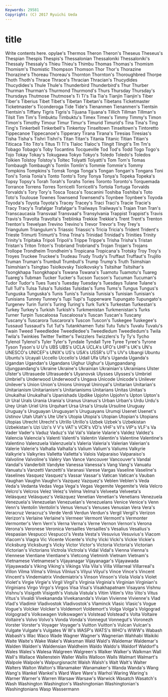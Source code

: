 ```yaml
---
Keywords: 29581 
Copyright: (C) 2017 Ryuichi Ueda
---
```


# title

Write contents here.
opylae's
Thermos Theron Theron's Theseus Theseus's Thespian Thespis Thespis's Thessalonian Thessaloníki
Thessaloníki's Thessaly Thessaly's Thieu Thieu's Thimbu Thomas Thomas's Thomism Thomism's
Thomistic Thompson Thomson Thor Thor's Thorazine Thorazine's Thoreau Thoreau's Thornton
Thornton's Thoroughbred Thorpe Thoth Thoth's Thrace Thrace's Thracian Thracian's Thucydides
Thucydides's Thule Thule's Thunderbird Thunderbird's Thur Thurber Thurman Thurman's Thurmond
Thurmond's Thurs Thursday Thursday's Thursdays Thutmose Thutmose's Ti Ti's Tia
Tia's Tianjin Tianjin's Tiber Tiber's Tiberius Tibet Tibet's Tibetan Tibetan's
Tibetans Ticketmaster Ticketmaster's Ticonderoga Tide Tide's Tienanmen Tienanmen's Tientsin Tientsin's
Tiffany Tigris Tigris's Tijuana Tijuana's Tillich Tillman Tillman's Tilsit Tim
Tim's Timbuktu Timbuktu's Timex Timex's Timmy Timmy's Timon Timon's Timothy
Timour Timur Timur's Timurid Timurid's Tina Tina's Ting Ting's Tinkerbell
Tinkerbell's Tinkertoy Tinseltown Tinseltown's Tintoretto Tippecanoe Tippecanoe's Tipperary Tirana Tirana's
Tiresias Tiresias's Tisha Tisha's Tishri Tishri's Titan Titan's Titania Titanic
Titian Titian's Titicaca Tito Tito's Titus Tl Tl's Tlaloc Tlaloc's
Tlingit Tlingit's Tm Tm's Tobago Tobago's Toby Tocantins Tocqueville Tod
Tod's Todd Togo Togo's Tojo Tokay Tokay's Tokugawa Tokyo Tokyo's
Toledo Toledo's Toledos Tolkien Tolstoy Tolstoy's Toltec Tolyatti Tolyatti's Tom
Tom's Tomas Tombaugh Tombaugh's Tomlin Tomlin's Tommie Tommie's Tommy Tompkins
Tompkins's Tomsk Tonga Tonga's Tongan Tongan's Tongans Toni Toni's Tonia
Tonia's Tonto Tonto's Tony Tonya Tonya's Topeka Topeka's Topsy Topsy's
Torah Torah's Torahs Tories Toronto Toronto's Torquemada Torrance Torrens Torres
Torricelli Torricelli's Tortola Tortuga Torvalds Torvalds's Tory Tory's Tosca Tosca's
Toscanini Toshiba Toshiba's Toto Toto's Toulouse Townes Townsend Townsend's Toynbee
Toynbee's Toyoda Toyoda's Toyota Toyota's Tracey Tracey's Traci Traci's Tracie
Tracie's Tracy Tracy's Trafalgar Trafalgar's Trailways Trailways's Trajan Tran Tran's
Transcaucasia Transvaal Transvaal's Transylvania Trappist Trappist's Travis Travis's Travolta Travolta's
Treblinka Trekkie Trekkie's Trent Trent's Trenton Trenton's Trevelyan Trevino Trevino's
Trevor Trevor's Trey Trey's Triangulum Triangulum's Triassic Triassic's Tricia Tricia's
Trident Trident's Trieste Trimurti Trimurti's Trina Trina's Trinidad Trinidad's Trinities
Trinity Trinity's Tripitaka Tripoli Tripoli's Trippe Trippe's Trisha Trisha's Tristan
Tristan's Triton Triton's Trobriand Trobriand's Trojan Trojan's Trojans Trollope Trondheim
Trondheim's Tropicana Tropicana's Trotsky Troy Troy's Troyes Truckee Truckee's Trudeau
Trudy Trudy's Truffaut Truffaut's Trujillo Truman Truman's Trumbull Trumbull's Trump
Trump's Truth Tsimshian Tsimshian's Tsingtao Tsiolkovsky Tsiolkovsky's Tsitsihar Tsitsihar's Tsongkhapa
Tsongkhapa's Tswana Tswana's Tuamotu Tuamotu's Tuareg Tuareg's Tubman Tucker Tucker's
Tucson Tucson's Tucuman Tucuman's Tudor Tudor's Tues Tues's Tuesday Tuesday's
Tuesdays Tulane Tulane's Tull Tull's Tulsa Tulsa's Tulsidas Tulsidas's Tums
Tums's Tungus Tungus's Tunguska Tunguska's Tunis Tunis's Tunisia Tunisia's Tunisian
Tunisian's Tunisians Tunney Tunney's Tupi Tupi's Tupperware Tupungato Tupungato's Turgenev
Turin Turin's Turing Turing's Turk Turk's Turkestan Turkestan's Turkey Turkey's
Turkish Turkish's Turkmenistan Turkmenistan's Turks Turner Turpin Tuscaloosa Tuscaloosa's Tuscan
Tuscan's Tuscany Tuscany's Tuscarora Tuscarora's Tuscon Tuscon's Tuskegee Tuskegee's Tussaud
Tussaud's Tut Tut's Tutankhamen Tutsi Tutu Tutu's Tuvalu Tuvalu's Twain
Tweed Tweedledee Tweedledee's Tweedledum Tweedledum's Twila Twila's Twinkies Twitter Twitter's
Twizzlers Twizzlers's Ty Ty's Tycho Tylenol Tylenol's Tyler Tyler's Tyndale
Tyndall Tyre Tyree Tyree's Tyrone Tyson Tyson's U U's UBS
UBS's UCLA UCLA's UFO's UHF's UK's UN's UNESCO's UNICEF's UNIX's
US's USA's USSR's UT's UV's Ubangi Ubuntu Ubuntu's Ucayali Uccello
Uccello's Udall Ufa Ufa's Uganda Uganda's Ugandan Ugandan's Ugandans Uighur
Uighur's Ujungpandang Ujungpandang's Ukraine Ukraine's Ukrainian Ukrainian's Ukrainians Ulster Ulster's
Ultrasuede Ultrasuede's Ulyanovsk Ulysses Ulysses's Umbriel Umbriel's Underwood Underwood's Ungava
Unicode Unicode's Unilever Unilever's Union Union's Unions Uniroyal Uniroyal's Unitarian
Unitarian's Unitarianism Unitarianism's Unitarianisms Unitarians Unitas Unitas's Unukalhai Unukalhai's Upanishads
Updike Upjohn Upjohn's Upton Upton's Ur Ural Urals Urania Urania's
Uranus Uranus's Urban Urban's Urdu Urdu's Urey Uriah Uriel Uris
Urquhart Ursa Ursa's Ursula Ursuline Uruguay Uruguay's Uruguayan Uruguayan's Uruguayans
Urumqi Usenet Usenet's Ustinov Utah Utah's Ute Ute's Utopia Utopia's
Utopian Utopian's Utopians Utopias Utrecht Utrecht's Utrillo Utrillo's Uzbek Uzbek's
Uzbekistan Uzbekistan's Uzi Uzi's V V's VAT's VCR's VD's VHF's
VI's VIP's VLF's Va Vader Vader's Vaduz Vaduz's Val Val's
Valarie Valarie's Valdez Valdez's Valencia Valencia's Valenti Valenti's Valentin Valentin's
Valentine Valentine's Valentino Valenzuela Valenzuela's Valeria Valeria's Valerian Valerian's Valerie
Valerie's Valhalla Valhalla's Valium Valium's Valiums Valkyrie Valkyrie's Valkyries Valletta
Valletta's Valois Valparaiso Valparaiso's Valvoline Valvoline's Valéry Van Vance Vancouver
Vancouver's Vandal Vandal's Vanderbilt Vandyke Vanessa Vanessa's Vang Vang's Vanuatu
Vanuatu's Vanzetti Vanzetti's Varanasi Varese Vargas Vaseline Vaseline's Vaselines Vasquez
Vasquez's Vassar Vassar's Vatican Vatican's Vauban Vaughan Vaughn Vaughn's Vazquez
Vazquez's Veblen Veblen's Veda Veda's Vedanta Vedas Vega Vega's Vegas
Vegemite Vegemite's Vela Velcro Velcro's Velcros Velez Velez's Velma Velma's
Velveeta Velveeta's Velásquez Velásquez's Velázquez Venetian Venetian's Venetians Venezuela Venezuela's
Venezuelan Venezuelan's Venezuelans Venice Venice's Venn Venn's Ventolin Ventolin's Venus
Venus's Venuses Venusian Vera Vera's Veracruz Veracruz's Verde Verdi Verdun
Verdun's Vergil Vergil's Verizon Verizon's Verlaine Verlaine's Vermeer Vermont Vermont's
Vermonter Vermonter's Vern Vern's Verna Verna's Verne Vernon Vernon's Verona
Verona's Veronese Veronica Versailles Versailles's Vesalius Vesalius's Vespasian Vespucci Vespucci's
Vesta Vesta's Vesuvius Vesuvius's Viacom Viacom's Viagra Vic Vicente Vicente's
Vichy Vicki Vicki's Vickie Vickie's Vicksburg Vicksburg's Vicky Victor Victor's
Victoria Victoria's Victorian Victorian's Victorians Victrola Victrola's Vidal Vidal's Vienna
Vienna's Viennese Vientiane Vientiane's Vietcong Vietminh Vietnam Vietnam's Vietnamese Vietnamese's
Vijayanagar Vijayanagar's Vijayawada Vijayawada's Viking Viking's Vikings Vila Vila's Villa
Villarreal Villarreal's Villon Vilma Vilma's Vilnius Vilnius's Vilyui Vilyui's Vince
Vince's Vincent Vincent's Vindemiatrix Vindemiatrix's Vinson Vinson's Viola Viola's Violet
Violet's Virgie Virgie's Virgil Virgil's Virginia Virginia's Virginian Virginian's Virginians
Virgo Virgo's Virgos Visa Visa's Visakhapatnam Visayans Vishnu Vishnu's Visigoth
Visigoth's Vistula Vistula's Vitim Vitim's Vito Vito's Vitus Vitus's Vivaldi
Vivekananda Vivekananda's Vivian Vivienne Vivienne's Vlad Vlad's Vladimir Vladivostok Vladivostok's
Vlaminck Vlasic Vlasic's Vogue Vogue's Volcker Volcker's Voldemort Voldemort's Volga
Volga's Volgograd Volgograd's Volkswagen Volkswagen's Volstead Volstead's Volta Voltaire Voltaire's
Volvo Volvo's Vonda Vonda's Vonnegut Vonnegut's Voronezh Vorster Vorster's Voyager
Voyager's Vuitton Vuitton's Vulcan Vulcan's Vulgate Vulgate's Vulgates W W's
WASP's WATS's WHO's WWW's Wabash Wabash's Wac Waco Wade Wagner
Wagner's Wagnerian Wahhabi Waikiki Waite Waite's Wake Wake's Waksman Wald
Wald's Waldemar Waldemar's Walden Walden's Waldensian Waldheim Waldo Waldo's Waldorf
Waldorf's Wales Wales's Walesa Walgreen Walgreen's Walker Walker's Walkman Wall
Wall's Wallace Wallenstein Waller Wallis Walloon Walls Walmart Walmart's Walpole
Walpole's Walpurgisnacht Walsh Walsh's Walt Walt's Walter Walters Walton Walton's
Wanamaker Wanamaker's Wanda Wanda's Wang Wang's Wankel Wankel's Ward Ware
Ware's Warhol Waring Waring's Warner Warner's Warren Warsaw Warsaw's Warwick
Wasatch Wasatch's Wash Washington Washington's Washingtonian Washingtonian's Washingtonians Wasp Wassermann
